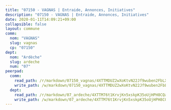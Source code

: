```yaml
---
title: "07150 - VAGNAS | Entraide, Annonces, Initiatives"
description: "07150 - VAGNAS | Entraide, Annonces, Initiatives"
date: 2020-01-11T14:09:21+09:00
collapsible: false
layout: commune
comm:
  nom: "VAGNAS"
  slug: vagnas
  cp: "07150"
dept:
  nom: "Ardèche"
  slug: ardeche
  num: "07"
peerpad:
  comm:
    read_path: /r/markdown/07150_vagnas/4XTTMDUZ2wXoKtvN22Jf9wuben2FbLXCJbp7abEAkskEXd6m1
    write_path: /w/markdown/07150_vagnas/4XTTMDUZ2wXoKtvN22Jf9wuben2FbLXCJbp7abEAkskEXd6m1-K3TgUMupdcetqTwjmWEbivBNDQSNtQAbJtvuj2tMhgdvM6R9JTF7yvyodT12PmpLTpCZJDsXEkT7uowXtvTWm3PLBSjvJdav1Q5wE7SATkfUy15EZrfzwNtDrpjJkfWcYYsaUxGb
  dept:
    read_path: /r/markdown/07_ardeche/4XTTM76t1KrvjKn5xskpK35oUjHPH8CQaLdMsC4TVbgaVPp9H
    write_path: /w/markdown/07_ardeche/4XTTM76t1KrvjKn5xskpK35oUjHPH8CQaLdMsC4TVbgaVPp9H-K3TgTz6XqMtb1TG26LozWQGWzYCmeEroVRKKCBntm7SADEzfC88gC5qx4GzHEVb3Y3CHH1FRtgCq45v9wokwFBFS6YysdmDNnD29f5C4C6FuF2ZpCUFJZY3XzmFx1kWscUwpw6qR
---
```


